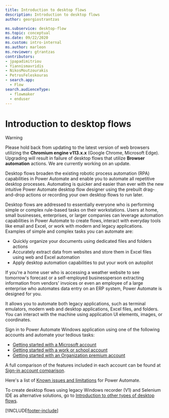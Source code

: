 ```yaml
---
title: Introduction to desktop flows
description: Introduction to desktop flows
author: georgiostrantzas

ms.subservice: desktop-flow
ms.topic: conceptual
ms.date: 09/22/2020
ms.custom: intro-internal
ms.author: marleon
ms.reviewer: gtrantzas
contributors:
- jpapadimitriou
- Yiannismavridis
- NikosMoutzourakis
- PetrosFeleskouras
- search.app: 
  - Flow
search.audienceType: 
  - flowmaker
  - enduser
---
```


# Introduction to desktop flows

>[!WARNING]
>Please hold back from updating to the latest version of web browsers utilizing the **Chromium engine v113.x.x** (Google Chrome, Microsoft Edge). Upgrading will result in failure of desktop flows that utilize **Browser automation** actions. 
>We are currently working on an update.

Desktop flows broaden the existing robotic process automation (RPA) capabilities in Power Automate and enable you to automate all repetitive desktop processes. Automating is quicker and easier than ever with the new intuitive Power Automate desktop flow designer using the prebuilt drag-and-drop actions or recording your own desktop flows to run later. 

Desktop flows are addressed to essentially everyone who is performing simple or complex rule-based tasks on their workstations. Users at home, small businesses, enterprises, or larger companies can leverage automation capabilities in Power Automate to create flows, interact with everyday tools like email and Excel, or work with modern and legacy applications. Examples of simple and complex tasks you can automate are:  

- Quickly organize your documents using dedicated files and folders actions 
- Accurately extract data from websites and store them in Excel files using web and Excel automation
- Apply desktop automation capabilities to put your work on autopilot  

If you're a home user who is accessing a weather website to see tomorrow's forecast or a self-employed businessperson extracting information from vendors' invoices or even an employee of a large enterprise who automates data entry on an ERP system, Power Automate is designed for you. 

It allows you to automate both legacy applications, such as terminal emulators, modern web and desktop applications, Excel files, and folders. You can interact with the machine using application UI elements, images, or coordinates.

Sign in to Power Automate Windows application using one of the following accounts and automate your tedious tasks: 

- [Getting started with a Microsoft account](getting-started-msa.md)
- [Getting started with a work or school account](getting-started-freeorg.md)
- [Getting started with an Organization premium account](getting-started-org.md)

A full comparison of the features included in each account can be found at [Sign-in account comparison](setup.md#sign-in-account-comparison).

Here's a list of [Known issues and limitations](setup.md#known-issues-and-limitations) for Power Automate.

To create desktop flows using legacy Windows recorder (V1) and Selenium IDE as alternative solutions, go to [Introduction to other types of desktop flows](overview.md).

[!INCLUDE[footer-include](../includes/footer-banner.md)]
